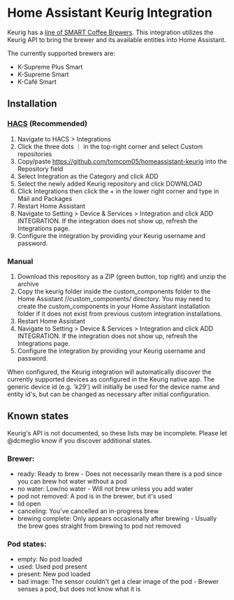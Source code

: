 # Home Assistant Keurig Integration

Keurig has a [line of SMART Coffee Brewers](https://www.keurig.com/lp/smart-family). This integration utilizes the Keurig API to bring the brewer and its available entities into Home Assistant.

The currently supported brewers are:

- K-Supreme Plus Smart
- K-Supreme Smart
- K-Café Smart

## Installation
### [HACS](https://github.com/hacs/integration) (Recommended)
1. Navigate to HACS > Integrations
2. Click the three dots ⋮ in the top-right corner and select Custom repositories
3. Copy/paste https://github.com/tomcom05/homeassistant-keurig into the Repository field
4. Select Integration as the Category and click ADD
5. Select the newly added Keurig repository and click DOWNLOAD
6. Click Integrations then click the + in the lower right corner and type in Mail and Packages
7. Restart Home Assistant
8. Navigate to Setting > Device & Services > Integration and click ADD INTEGRATION. If the integration does not show up, refresh the Integrations page.
9. Configure the integration by providing your Keurig username and password.

### Manual
1. Download this repository as a ZIP (green button, top right) and unzip the archive
2. Copy the keurig folder inside the custom_components folder to the Home Assistant /<config path>/custom_components/ directory. You may need to create the custom_components in your Home Assistant installation folder if it does not exist from previous custom integration installations.
3. Restart Home Assistant
4. Navigate to Setting > Device & Services > Integration and click ADD INTEGRATION. If the integration does not show up, refresh the Integrations page.
5. Configure the integration by providing your Keurig username and password.

When configured, the Keurig integration will automatically discover the currently supported devices as configured in the Keurig native app. The generic device id (e.g. 'k29') will initially be used for the device name and entity id's, but can be changed as necessary after initial configuration. 

## Known states
<div class='note'>
Keurig's API is not documented, so these lists may be incomplete. Please let @dcmeglio know if you discover additional states.
</div>

### Brewer:
- ready: Ready to brew - Does not necessarily mean there is a pod since you can brew hot water without a pod
- no water: Low/no water - Will not brew unless you add water
- pod not removed: A pod is in the brewer, but it's used
- lid open
- canceling: You've cancelled an in-progress brew
- brewing complete: Only appears occasionally after brewing - Usually the brew goes straight from brewing to pod not removed

### Pod states:
- empty: No pod loaded
- used: Used pod present
- present: New pod loaded
- bad image: The sensor couldn't get a clear image of the pod - Brewer senses a pod, but does not know what it is
